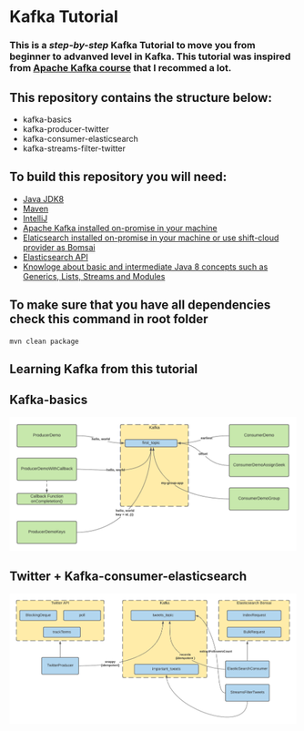 # Kafka Tutorial
### This is a _step-by-step_ Kafka Tutorial to move you from beginner to advanved level in Kafka. This tutorial was inspired from [Apache Kafka course](https://www.udemy.com/course/apache-kafka/) that I recommed a lot.

## This repository contains the structure below:
- kafka-basics
- kafka-producer-twitter
- kafka-consumer-elasticsearch
- kafka-streams-filter-twitter

## To build this repository you will need:
- [Java JDK8](https://openjdk.java.net/projects/jdk8/)
- [Maven](https://maven.apache.org/)
- [IntelliJ](https://www.jetbrains.com/pt-br/idea/)
- [Apache Kafka installed on-promise in your machine](https://kafka.apache.org/)
- [Elaticsearch installed on-promise in your machine or use shift-cloud provider as Bomsai](https://app.bonsai.io/)
- [Elasticsearch API](https://www.elastic.co/guide/en/elasticsearch/reference/7.16/cat-health.html)
- [Knowloge about basic and intermediate Java 8 concepts such as Generics, Lists, Streams and Modules](https://www.journaldev.com/2389/java-8-features-with-examples)

## To make sure that you have all dependencies check this command in root folder

```
mvn clean package
```
## Learning Kafka from this tutorial
## Kafka-basics
![](imagens/kafka-basics.png)

## Twitter + Kafka-consumer-elasticsearch
![](imagens/kafka-consumer-producer-elk-twitter.png)